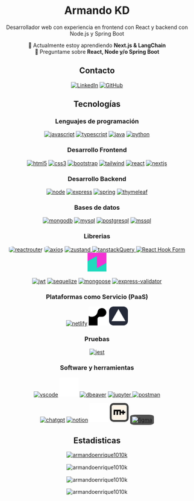 <h1 align="center">Armando KD</h1>

<p align="center">Desarrollador web con experiencia en frontend con React y backend con Node.js y Spring Boot</p>

<p align="center">
<span>🌱 Actualmente estoy aprendiendo <strong>Next.js & LangChain</strong></span>
<br>
<span>💬 Preguntame sobre <strong>React, Node y/o Spring Boot</strong></span>
</p>

<h2 align="center">Contacto</h2>

  <!-- <p align="center"> <img src="https://komarev.com/ghpvc/?username=ArmandoEnrique1010K&label=Profile views&color=0e75b6&style=for-the-badge&color=blue&label=Observadores" alt="ArmandoEnrique1010K" /> </p> -->
  <p align="center">
    <a href="https://www.linkedin.com/in/armando-enrique-kaneko-diaz-49617b294" target="_blank" rel="noreferrer"><img src="https://cdn.jsdelivr.net/gh/devicons/devicon@latest/icons/linkedin/linkedin-original.svg" alt="LinkedIn" width="50" height="50"/></a>
    <a href="https://github.com/ArmandoEnrique1010K" target="_blank" rel="noreferrer"><img src="https://devicon-website.vercel.app/api/github/original.svg?color=%23FFFFFF" alt="GitHub" width="50" height="50"/></a>
  </p>
<h2 align="center">Tecnologías</h2>

<h3 align="center">Lenguajes de programación</h3>
<p align="center">
  <a href="https://developer.mozilla.org/en-US/docs/Web/JavaScript" target="_blank" rel="noreferrer"><img src="https://cdn.jsdelivr.net/gh/devicons/devicon@latest/icons/javascript/javascript-original.svg" alt="javascript" width="50" height="50"/></a>
  <a href="https://www.typescriptlang.org/docs/" target="_blank" rel="noreferrer"><img src="https://cdn.jsdelivr.net/gh/devicons/devicon@latest/icons/typescript/typescript-original.svg" alt="typescript" width="50" height="50"/></a>
  <a href="https://docs.oracle.com/en/java/javase/24/docs/api/index.html" target="_blank" rel="noreferrer"><img src="https://cdn.jsdelivr.net/gh/devicons/devicon@latest/icons/java/java-original.svg" alt="java" width="50" height="50"/></a>
  <a href="https://docs.python.org/3/" target="_blank" rel="noreferrer"><img src="https://cdn.jsdelivr.net/gh/devicons/devicon@latest/icons/python/python-original.svg" alt="python" width="50" height="50"/></a>
</p>

<h3 align="center">Desarrollo Frontend</h3>
<p align="center">
  <a href="https://developer.mozilla.org/en-US/docs/Web/HTML" target="_blank" rel="noreferrer"><img src="https://cdn.jsdelivr.net/gh/devicons/devicon@latest/icons/html5/html5-original.svg" alt="html5" width="50" height="50"/></a> 
  <a href="https://developer.mozilla.org/en-US/docs/Web/CSS" target="_blank" rel="noreferrer"><img src="https://cdn.jsdelivr.net/gh/devicons/devicon@latest/icons/css3/css3-original.svg" alt="css3" width="50" height="50"/></a>
  <a href="https://getbootstrap.com" target="_blank" rel="noreferrer"><img src="https://cdn.jsdelivr.net/gh/devicons/devicon@latest/icons/bootstrap/bootstrap-original.svg" alt="bootstrap" width="50" height="50"/></a>
  <a href="https://tailwindcss.com/" target="_blank" rel="noreferrer"><img src="https://cdn.jsdelivr.net/gh/devicons/devicon@latest/icons/tailwindcss/tailwindcss-original.svg" alt="tailwind" width="50" height="50"/></a>
  <a href="https://reactjs.org/" target="_blank" rel="noreferrer"><img src="https://cdn.jsdelivr.net/gh/devicons/devicon@latest/icons/react/react-original.svg" alt="react" width="50" height="50"/></a>
  <a href="https://nextjs.org/docs" target="_blank" rel="noreferrer"><img src="https://cdn.jsdelivr.net/gh/devicons/devicon@latest/icons/nextjs/nextjs-original.svg" alt="nextjs" width="50" height="50"/></a>
</p>

<h3 align="center">Desarrollo Backend</h3>
<p align="center">
  <a href="https://nodejs.org/" target="_blank" rel="noreferrer"><img src="https://cdn.jsdelivr.net/gh/devicons/devicon@latest/icons/nodejs/nodejs-original.svg" alt="node" width="50" height="50"/></a> 
  <a href="https://expressjs.com/" target="_blank" rel="noreferrer"><img src="https://devicon-website.vercel.app/api/express/original.svg?color=%23FFFFFF" alt="express" width="50" height="50"/></a>
  <a href="https://spring.io/projects" target="_blank" rel="noreferrer"><img src="https://www.vectorlogo.zone/logos/springio/springio-icon.svg" alt="spring" width="50" height="50"/></a>
  <a href="https://www.thymeleaf.org/" target="_blank" rel="noreferrer"><img src="https://cdn.jsdelivr.net/gh/devicons/devicon@latest/icons/thymeleaf/thymeleaf-original.svg" alt="thymeleaf" width="50" height="50"/></a>
</p>

<h3 align="center">Bases de datos</h3>
<p align="center">
  <a href="https://www.mongodb.com/docs/" target="_blank" rel="noreferrer"><img src="https://cdn.jsdelivr.net/gh/devicons/devicon@latest/icons/mongodb/mongodb-original.svg" alt="mongodb" width="50" height="50"/></a> 
  <a href="https://www.mysql.com/" target="_blank" rel="noreferrer"><img src="https://cdn.jsdelivr.net/gh/devicons/devicon@latest/icons/mysql/mysql-original.svg" alt="mysql" width="50" height="50"/></a> 
  <a href="https://www.postgresql.org" target="_blank" rel="noreferrer"><img src="https://cdn.jsdelivr.net/gh/devicons/devicon@latest/icons/postgresql/postgresql-original.svg" alt="postgresql" width="50" height="50"/></a> 
  <a href="https://www.microsoft.com/en-us/sql-server" target="_blank" rel="noreferrer"><img src="https://cdn.jsdelivr.net/gh/devicons/devicon@latest/icons/microsoftsqlserver/microsoftsqlserver-original.svg" alt="mssql" width="50" height="50"/></a> 
</p>

<h3 align="center">Librerias</h3>
<p align="center">
  <a href="https://reactrouter.com/home" target="_blank" rel="noreferrer"><img src="https://cdn.jsdelivr.net/gh/devicons/devicon@latest/icons/reactrouter/reactrouter-original.svg" alt="reactrouter" width="50" height="50" style="background-color: #fff; border-radius: 20%;"/></a>
  <a href="https://axios-http.com/docs/intro" target="_blank" rel="noreferrer"><img src="https://cdn.jsdelivr.net/gh/devicons/devicon@latest/icons/axios/axios-plain.svg" alt="axios" width="50" height="50" style="background-color: #fff; border-radius: 20%;"/></a>
  <a href="https://zustand.docs.pmnd.rs/getting-started/introduction" target="_blank" rel="noreferrer"><img src="https://cdn.jsdelivr.net/gh/devicons/devicon@latest/icons/zustand/zustand-original.svg" alt="zustand" width="50" height="50"/>
  <a href="https://tanstack.com/query/latest/docs/framework/react/overview" target="_blank" rel="noreferrer"><img src="https://tanstack.com/images/logos/logo-color-100.png" alt="tanstackQuery" width="50" height="50"/>
  <a href="https://react-hook-form.com/get-started" target="_blank" rel="noreferrer"><img src="https://react-hook-form.com/images/logo/react-hook-form-logo-only.png" alt="React Hook Form" width="50" height="50"/>
  <a href="https://tonejs.github.io/" target="_blank" rel="noreferrer"><img src="./assets/tonejs.png" alt="tonejs" width="50" height="50"/></a>
</p>

<p align="center">
  <a href="https://www.jwt.io/" target="_blank" rel="noreferrer"><img src="https://cdn.worldvectorlogo.com/logos/jwt-3.svg" alt="jwt" width="50" height="50"/></a>
  <a href="https://sequelize.org/docs/v6/getting-started/" target="_blank" rel="noreferrer"><img src="https://cdn.jsdelivr.net/gh/devicons/devicon@latest/icons/sequelize/sequelize-original.svg" alt="sequelize" width="50" height="50"/></a>
  <a href="https://mongoosejs.com/docs/guide.html" target="_blank" rel="noreferrer"><img src="https://cdn.jsdelivr.net/gh/devicons/devicon@latest/icons/mongoose/mongoose-original.svg" alt="mongoose" width="50" height="50"/></a>
  <a href="https://express-validator.github.io/docs/" target="_blank" rel="noreferrer"><img src="https://express-validator.github.io/img/logo.svg" alt="express-validator" width="50" height="50"/></a>
</p>

<h3 align=center>Plataformas como Servicio (PaaS)</h3>
<p align="center">
    <a href="https://www.netlify.com/" target="_blank" rel="noreferrer"><img src="https://cdn.jsdelivr.net/gh/devicons/devicon@latest/icons/netlify/netlify-original.svg" alt="netlify" width="50" height="50"/></a>
    <a href="https://render.com/" target="_blank" rel="noreferrer"><img src="./assets/Render.svg" alt="render" width="50" height="50"/></a>
    <a href="https://vercel.com/" target="_blank" rel="noreferrer"><img src="https://raw.githubusercontent.com/tandpfun/skill-icons/65dea6c4eaca7da319e552c09f4cf5a9a8dab2c8/icons/Vercel-Dark.svg" alt="vercel" width="50" height="50"/></a>
</p>

<!-- <h3 align=center>Ecosistemas de desarrollo</h3>
<p align="center">
<a href="https://vite.dev/guide/" target="_blank" rel="noreferrer"><img src="https://cdn.jsdelivr.net/gh/devicons/devicon@latest/icons/vitejs/vitejs-original.svg" alt="vite" width="50" height="50" /></a>
<a href="https://docs.npmjs.com/" target="_blank" rel="noreferrer"><img src="https://cdn.jsdelivr.net/gh/devicons/devicon@latest/icons/npm/npm-original.svg" alt="npm" width="50" height="50" /></a>
<a href="https://maven.apache.org/guides/index.html" target="_blank" rel="noreferrer"><img src="https://cdn.jsdelivr.net/gh/devicons/devicon@latest/icons/maven/maven-original.svg" alt="maven" width="50" height="50" />
</a>

</p> -->

<h3 align=center>Pruebas</h3>
<p align="center">
  <a href="https://jestjs.io/docs/getting-started" target="_blank" rel="noreferrer"><img src="https://cdn.jsdelivr.net/gh/devicons/devicon@latest/icons/jest/jest-plain.svg" alt="jest" width="50" height="50"/></a>
  <!-- <a href="https://www.npmjs.com/package/supertest" target="_blank" rel="noreferrer"><img src="./assets/supertest.png" alt="supertest" width="60" height="60"/></a> -->
</p>

<h3 align="center">Software y herramientas</h3>
<p align="center">
  <a href="https://code.visualstudio.com/" target="_blank" rel="noreferrer"><img src="https://cdn.jsdelivr.net/gh/devicons/devicon@latest/icons/vscode/vscode-original.svg" alt="vscode" width="50" height="50"/></a>
  <a href="https://windsurf.com/" target="_blank" rel="noreferrer"><img src="https://raw.githubusercontent.com/pheralb/svgl/d00a29d4483cf0cc1e16ab816b0248b93332733a/static/library/windsurf-dark.svg" alt="windsurf" width="50" height="50"/></a>
  <a href="https://dbeaver.io/" target="_blank" rel="noreferrer"><img src="https://cdn.jsdelivr.net/gh/devicons/devicon@latest/icons/dbeaver/dbeaver-original.svg" alt="dbeaver" width="50" height="50"/></a>
  <a href="https://jupyter.org/" target="_blank" rel="noreferrer">
            <img src="https://cdn.jsdelivr.net/gh/devicons/devicon@latest/icons/jupyter/jupyter-original-wordmark.svg" alt="jupyter" width="50" height="50"/>
          </a>
  <a href="https://postman.com" target="_blank" rel="noreferrer"><img src="https://cdn.jsdelivr.net/gh/devicons/devicon@latest/icons/postman/postman-original.svg" alt="postman" width="50" height="50"/></a>
</p>
  <p align="center">
  <a href="https://chatgpt.com/" target="_blank" rel="noreferrer"><img src="https://raw.githubusercontent.com/homarr-labs/dashboard-icons/47d6fdf80f02218515777b573895686299f5470e/svg/chatgpt.svg" alt="chatgpt" width="50" height="50"/></a>
  <a href="https://www.notion.com/es" target="_blank" rel="noreferrer"><img src="https://cdn.jsdelivr.net/gh/devicons/devicon@latest/icons/notion/notion-original.svg" alt="notion" width="50" height="50"/></a>
  <a href="https://notebooklm.google/" target="_blank" rel="noreferrer"><img src="https://raw.githubusercontent.com/homarr-labs/dashboard-icons/47d6fdf80f02218515777b573895686299f5470e/svg/notebook-lm-dark.svg" alt="notion" width="50" height="50"/></a>
  <a href="https://www.marktext.cc/" target="_blank" rel="noreferrer"><img src="https://raw.githubusercontent.com/marktext/marktext/refs/heads/develop/static/logo-small.png"  alt="marktext" style="background-color: #404040; border-radius:20%; padding: 5px" width="40" height="40"/></a>
  <a href="https://www.figma.com/" target="_blank" rel="noreferrer"><img src="https://upload.wikimedia.org/wikipedia/commons/3/33/Figma-logo.svg" alt="figma" width="40" height="40" style="background-color: #505050; border-radius: 20%; padding: 5px" /></a>
</p>

<h2 align="center">Estadisticas</h2>

<!-- <p align="center"> <a href="https://github.com/ryo-ma/github-profile-trophy"><img src="https://github-trophies.vercel.app/?username=armandoenrique1010k&row=3&column=4&margin-w=20&margin-h=20&theme=algolia" alt="armandoenrique1010k" /></a> </p> -->

<p align="center"> <a href="https://github.com/ryo-ma/github-profile-trophy"><img src="https://github-profile-trophy.vercel.app/?username=armandoenrique1010k&title=-Reviews&row=3&column=4&margin-w=20&margin-h=20&theme=algolia" alt="armandoenrique1010k" /></a> </p>

<p align="center"><img align="center" src="https://github-readme-stats.vercel.app/api/top-langs?username=armandoenrique1010k&show_icons=true&locale=es&layout=pie&theme=algolia&langs_count=6&hide=papyrus" alt="armandoenrique1010k" /></p>

<p align="center"><img align="center" src="https://github-readme-stats.vercel.app/api?username=armandoenrique1010k&show_icons=true&locale=es&theme=algolia" alt="armandoenrique1010k"/></p>
<p align="center"><img align="center" src="https://streak-stats.demolab.com/?user=ArmandoEnrique1010K&theme=dark&locale=es&theme=algolia" alt="armandoenrique1010k"/></p>

<!-- <p align="center"><img align="center" src="https://github-readme-stats.vercel.app/api/wakatime?username=armandoenrique1010k" alt="armandoenrique1010k"/></p> -->
